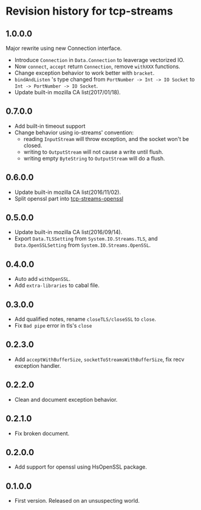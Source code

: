 # Revision history for tcp-streams

## 1.0.0.0

Major rewrite using new Connection interface.

* Introduce `Connection` in `Data.Connection` to leaverage vectorized IO.
* Now `connect`, `accept` return `Connection`, remove `withXXX` functions.
* Change exception behavior to work better with `bracket`.
* `bindAndListen` 's type changed from `PortNumber -> Int -> IO Socket` to `Int -> PortNumber -> IO Socket`.
* Update built-in mozilla CA list(2017/01/18).


## 0.7.0.0

* Add built-in timeout support
* Change behavior using io-streams' convention: 
    * reading `InputStream` will throw exception, and the socket won't be closed.
    * writing to `OutputStream` will not cause a write until flush.
    * writing empty `ByteString` to `OutputStream` will do a flush.

## 0.6.0.0

* Update built-in mozilla CA list(2016/11/02).
* Split openssl part into [tcp-streams-openssl](hackage.haskell.org/package/tcp-streams-openssl)

## 0.5.0.0

* Update built-in mozilla CA list(2016/09/14).
* Export `Data.TLSSetting` from `System.IO.Streams.TLS`, and `Data.OpenSSLSetting` from `System.IO.Streams.OpenSSL`.

## 0.4.0.0

* Auto add `withOpenSSL`.
* Add `extra-libraries` to cabal file.

## 0.3.0.0

* Add qualified notes, rename `closeTLS/closeSSL` to `close`.
* Fix `Bad pipe` error in tls's `close`

## 0.2.3.0

* Add `acceptWithBufferSize`, `socketToStreamsWithBufferSize`, fix recv exception handler.

## 0.2.2.0

* Clean and document exception behavior.

## 0.2.1.0

* Fix broken document.

## 0.2.0.0

* Add support for openssl using HsOpenSSL package.

## 0.1.0.0

* First version. Released on an unsuspecting world.

